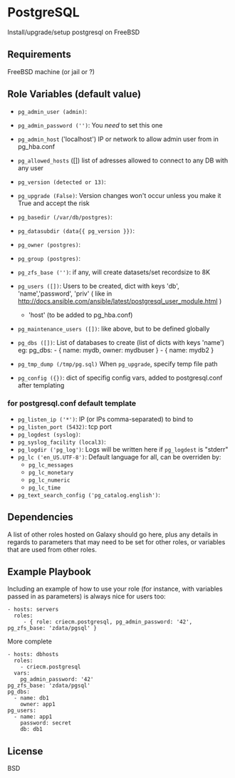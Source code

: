 # PostgreSQL

Install/upgrade/setup postgresql on FreeBSD

## Requirements

FreeBSD machine (or jail or ?)

## Role Variables (default value)

* `pg_admin_user (admin)`:
* `pg_admin_password ('')`:
  You *need* to set this one
* `pg_admin_host` ('localhost')
  IP or network to allow admin user from in pg_hba.conf
* `pg_allowed_hosts` ([])
  list of adresses allowed to connect to any DB with any user
* `pg_version (detected or 13)`:
* `pg_upgrade (False)`:
  Version changes won't occur unless you make it True and accept the risk
* `pg_basedir (/var/db/postgres)`:
* `pg_datasubdir (data{{ pg_version }})`:
* `pg_owner (postgres)`:
* `pg_group (postgres)`:
* `pg_zfs_base ('')`:
  if any, will create datasets/set recordsize to 8K
* `pg_users ([])`:
  Users to be created, dict with keys 'db', 'name','password', 'priv'
  ( like in http://docs.ansible.com/ansible/latest/postgresql_user_module.html )
  + 'host' (to be added to pg_hba.conf)
* `pg_maintenance_users ([])`:
  like above, but to be defined globally
* `pg_dbs ([])`:
  List of databases to create (list of dicts with keys 'name')
  eg:
    pg_dbs:
      - { name: mydb, owner: mydbuser }
      - { name: mydb2 }
* `pg_tmp_dump (/tmp/pg.sql)`
  When `pg_upgrade`, specify temp file path

* `pg_config ({})`:
  dict of specifig config vars, added to postgresql.conf after templating

### for postgresql.conf default template
* `pg_listen_ip ('*')`:
  IP (or IPs comma-separated) to bind to
* `pg_listen_port (5432)`:
  tcp port
* `pg_logdest (syslog)`:
* `pg_syslog_facility (local3)`:
* `pg_logdir ('pg_log')`:
  Logs will be written here if `pg_logdest` is "stderr"
* `pg_lc ('en_US.UTF-8')`:
  Default language for all, can be overriden by:
  * `pg_lc_messages`
  * `pg_lc_monetary`
  * `pg_lc_numeric`
  * `pg_lc_time`
* `pg_text_search_config ('pg_catalog.english')`:

Dependencies
------------

A list of other roles hosted on Galaxy should go here, plus any details in regards to parameters that may need to be set for other roles, or variables that are used from other roles.

Example Playbook
----------------

Including an example of how to use your role (for instance, with variables passed in as parameters) is always nice for users too:

    - hosts: servers
      roles:
         - { role: criecm.postgresql, pg_admin_password: '42', pg_zfs_base: 'zdata/pgsql' }

More complete

    - hosts: dbhosts
      roles:
        - criecm.postgresql
      vars:
        pg_admin_password: '42'
	pg_zfs_base: 'zdata/pgsql'
	pg_dbs:
	  - name: db1
	    owner: app1
	pg_users:
	  - name: app1
	    password: secret
	    db: db1

License
-------

BSD

